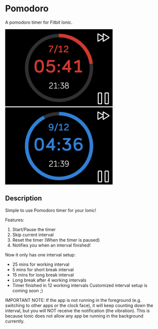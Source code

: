 # Pomodoro

A pomodoro timer for Fitbit Ionic.

![working](./docs/screenshots/working.png)
![working](./docs/screenshots/short-break.png)

## Description

Simple to use Pomodoro timer for your Ionic!

Features:

1. Start/Pause the timer
2. Skip current interval
3. Reset the timer (When the timer is paused)
4. Notifies you when an interval finished!

Now it only has one interval setup:
- 25 mins for working interval
- 5 mins for short break interval
- 15 mins for long break interval
- Long break after 4 working intervals
- Timer finished in 12 working intervals
Customized interval setup is coming soon ;)

IMPORTANT NOTE: If the app is not running in the foreground (e.g. switching to other apps or the clock face), it will keep counting down the interval, but you will NOT receive the notification (the vibration). This is because Ionic does not allow any app be running in the background currently.
